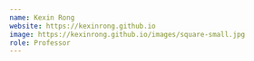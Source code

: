 ```yaml
---
name: Kexin Rong
website: https://kexinrong.github.io
image: https://kexinrong.github.io/images/square-small.jpg
role: Professor
---
```

